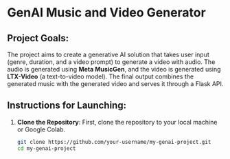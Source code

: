 # GenAI Music and Video Generator

## Project Goals:
The project aims to create a generative AI solution that takes user input (genre, duration, and a video prompt) to generate a video with audio. The audio is generated using **Meta MusicGen**, and the video is generated using **LTX-Video** (a text-to-video model). The final output combines the generated music with the generated video and serves it through a Flask API.

## Instructions for Launching:

1. **Clone the Repository**:
   First, clone the repository to your local machine or Google Colab.
   ```bash
   git clone https://github.com/your-username/my-genai-project.git
   cd my-genai-project
